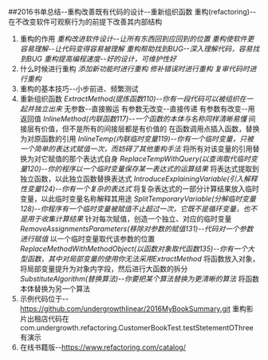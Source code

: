 ##2016书单总结--重构改善既有代码的设计--重新组织函数
重构(refactoring)--在不改变软件可观察行为的前提下改善其内部结构
1. 重构的作用
    *重构改进软件设计--让所有东西回到应回到的位置*
    *重构使软件更容易理解--让代码变得容易被理解*
    *重构帮助找到BUG--深入理解代码，容易找到BUG*
    *重构提高编程速度--好的设计，可维护性好*
2. 什么时候进行重构
    *添加新功能时进行重构*
    *修补错误时进行重构*
    *复审代码时进行重构*
3. 重构的基本技巧--小步前进、频繁测试
4. 重新组织函数
*ExtractMethod(提炼函数110)--你有一段代码可以被组织在一起并独立出来*
        无参数--直接搬运
        有参数无改变--直接传递
        有参数有改变--用返回值
*InlineMethod(内联函数117)--一个函数的本体与名称同样清晰易懂*
        间接层有价值，但不是所有的间接层都是有价值的
        在函数调用点插入函数，替换为对原函数的引用
*InlineTemp(内联临时变量119)--你有一个临时变量，只被一个简单的表达式赋值一次，而妨碍了其他重构手法*
        将所有对该变量的引用替换为对它赋值的那个表达式自身
*ReplaceTempWithQuery(以查询取代临时变量120)--你的程序以一个临时变量保存某一表达式的运算结果*
        将表达式提取到独立函数，以此独立函数替换表达式
*IntroduceExplainingVariable(引入解释性变量124)--你有一个复杂的表达式*
        将复杂表达式的一部分计算结果放入临时变量，以此临时变量名称解释其用途
*SplitTemporaryVariable(分解临时变量128)--你程序有一个临时变量被赋值不止超过一次，它既不是循环变量，也不是用于收集计算结果*
        针对每次赋值，创造一个独立、对应的临时变量
*RemoveAssignmentsParameters(移除对参数的赋值131)--代码对一个参数进行赋值*
        以一个临时变量取代该参数的位置
*ReplaceMethodWithMethodObject(以函数对象取代函数135)--你有一个大型函数，其中对局部变量的使用你无法采用ExtractMethod*
    将函数放入对象，将局部变量提升为对象内字段，然后进行大函数的拆分
*SubstituteAlgorithm(替换算法)--你要把某个算法替换为更清晰的算法*
    将函数本体替换为另一个算法
5. 示例代码位于-- https://github.com/undergrowthlinear/2016MyBookSummary.git
重构影片出租店代码在com.undergrowth.refactoring.CustomerBookTest.testStetementOThree有演示
6. 在线书籍版--https://www.refactoring.com/catalog/